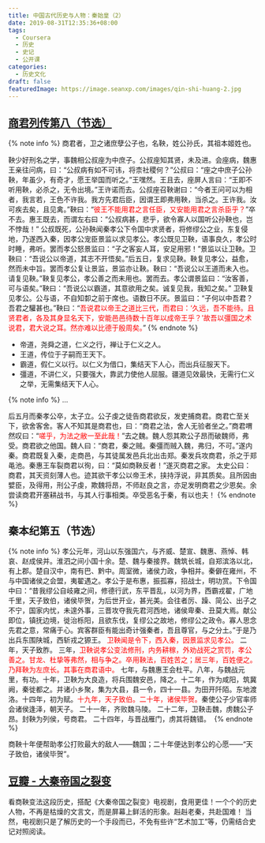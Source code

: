 ```yaml
---
title: 中国古代历史与人物：秦始皇（2）
date: 2019-08-31T12:35:36+08:00
tags:
  - Coursera
  - 历史
  - 史记
  - 公开课
categories:
  - 历史文化
draft: false
featuredImage: https://image.seanxp.com/images/qin-shi-huang-2.jpg
---
```

<!--more-->

## [商君列传第八（节选）](http://www.guoxue.com/shibu/24shi/shiji/sj_068.htm)
{% note info %}
商君者，卫之诸庶孽公子也，名鞅，姓公孙氏，其祖本姬姓也。 

鞅少好刑名之学，事魏相公叔座为中庶子。公叔座知其贤，未及进。会座病，魏惠王亲往问病，曰：“公叔病有如不可讳，将柰社稷何？”公叔曰：“座之中庶子公孙鞅，年虽少，有奇才，愿王举国而听之。”王嘿然。王且去，座屏人言曰：“王即不听用鞅，必杀之，无令出境。”王许诺而去。公叔座召鞅谢曰：“今者王问可以为相者，我言若，王色不许我。我方先君后臣，因谓王即弗用鞅，当杀之。王许我。汝可疾去矣，且见禽。”鞅曰：“<font color=red>彼王不能用君之言任臣，又安能用君之言杀臣乎？</font>”卒不去。惠王既去，而谓左右曰：“公叔病甚，悲乎，欲令寡人以国听公孙鞅也，岂不悖哉！” 
公叔既死，公孙鞅闻秦孝公下令国中求贤者，将修缪公之业，东复侵地，乃遂西入秦，因孝公宠臣景监以求见孝公。孝公既见卫鞅，语事良久，孝公时时睡，弗听。罢而孝公怒景监曰：“子之客妄人耳，安足用邪！”景监以让卫鞅。卫鞅曰：“吾说公以帝道，其志不开悟矣。”后五日，复求见鞅。鞅复见孝公，益愈，然而未中旨。罢而孝公复让景监，景监亦让鞅。鞅曰：“吾说公以王道而未入也。请复见鞅。”鞅复见孝公，孝公善之而未用也。罢而去。孝公谓景监曰：“汝客善，可与语矣。”鞅曰：“吾说公以霸道，其意欲用之矣。诚复见我，我知之矣。”
卫鞅复见孝公。公与语，不自知厀之前于席也。语数日不厌。景监曰：“子何以中吾君？吾君之驩甚也。”鞅曰：“<font color=red>吾说君以帝王之道比三代，而君曰：‘久远，吾不能待。且贤君者，各及其身显名天下，安能邑邑待数十百年以成帝王乎？’故吾以彊国之术说君，君大说之耳。然亦难以比德于殷周矣。</font>”
{% endnote %}

* 帝道，尧舜之道，仁义之行，禅让于仁义之人。
* 王道，传位于子嗣而王天下。
* 霸道，假仁义以行。以仁义为借口，集结天下人心，而出兵征服天下。
* 彊道，不讲仁义，只要强大，靠武力使他人屈服。疆道见效最快，无需行仁义之举，无需集结天下人心。

{% note info %}
...

后五月而秦孝公卒，太子立。公子虔之徒告商君欲反，发吏捕商君。商君亡至关下，欲舍客舍。客人不知其是商君也，曰：“商君之法，舍人无验者坐之。”商君喟然叹曰：“<font color=red>嗟乎，为法之敝一至此哉！</font>”去之魏。魏人怨其欺公子昂而破魏师，弗受。商君欲之他国。魏人曰：“商君，秦之贼。秦彊而贼入魏，弗归，不可。”遂内秦。商君既复入秦，走商邑，与其徒属发邑兵北出击郑。秦发兵攻商君，杀之于郑黾池。秦惠王车裂商君以徇，曰：“莫如商鞅反者！”遂灭商君之家。
太史公曰：商君，其天资刻薄人也。迹其欲干孝公以帝王术，挟持浮说，非其质矣。且所因由嬖臣，及得用，刑公子虔，欺魏将昂，不师赵良之言，亦足发明商君之少恩矣。余尝读商君开塞耕战书，与其人行事相类。卒受恶名于秦，有以也夫！
{% endnote %}

## 秦本纪第五（节选）
{% note info %}
孝公元年，河山以东强国六，与齐威、楚宣、魏惠、燕悼、韩哀、赵成侯并。淮泗之间小国十余。楚、魏与秦接界。魏筑长城，自郑滨洛以北，有上郡。楚自汉中，南有巴、黔中。周室微，诸侯力政，争相并。秦僻在雍州，不与中国诸侯之会盟，夷翟遇之。孝公于是布惠，振孤寡，招战士，明功赏。下令国中曰：“昔我缪公自岐雍之间，修德行武，东平晋乱，以河为界，西霸戎翟，广地千里，天子致伯，诸侯毕贺，为后世开业，甚光美。会往者厉、躁、简公、出子之不宁，国家内忧，未遑外事，三晋攻夺我先君河西地，诸侯卑秦、丑莫大焉。献公即位，镇抚边境，徙治栎阳，且欲东伐，复缪公之故地，修缪公之政令。寡人思念先君之意，常痛于心。宾客群臣有能出奇计强秦者，吾且尊官，与之分土。”于是乃出兵东围陕城，西斩戎之獂王。
<font color=red>卫鞅闻是令下，西入秦，因景监求见孝公。</font>
二年，天子致胙。
三年，<font color=red>卫鞅说孝公变法修刑，内务耕稼，外劝战死之赏罚，孝公善之。甘龙、杜挚等弗然，相与争之。卒用鞅法，百姓苦之；居三年，百姓便之。乃拜鞅为左庶长。其事在商君语中。</font>
七年，与魏惠王会杜平。八年，与魏战元里，有功。十年，卫鞅为大良造，将兵围魏安邑，降之。十二年，作为咸阳，筑冀阙，秦徙都之。并诸小乡聚，集为大县，县一令，四十一县。为田开阡陌。东地渡洛。十四年，初为赋。<font color=red>十九年，天子致伯。二十年，诸侯毕贺。</font>秦使公子少官率师会诸侯逢泽，朝天子。
二十一年，齐败魏马陵。
二十二年，卫鞅击魏，虏魏公子昂。封鞅为列侯，号商君。
二十四年，与晋战雁门，虏其将魏错。 
{% endnote %}

商鞅十年便帮助孝公打败最大的敌人——魏国；二十年便达到孝公的心愿——“天子致伯，诸侯毕贺”。

## [豆瓣 - 大秦帝国之裂变](https://movie.douban.com/subject/3114220/)
看商鞅变法这段历史，搭配《大秦帝国之裂变》电视剧，食用更佳！一个个的历史人物，不再是枯燥的文言文，而是屏幕上鲜活的形象。赳赳老秦，共赴国难！
当然，电视剧只是了解历史的一个手段而已，不免有些许“艺术加工”等，仍需结合史记对照阅读。
